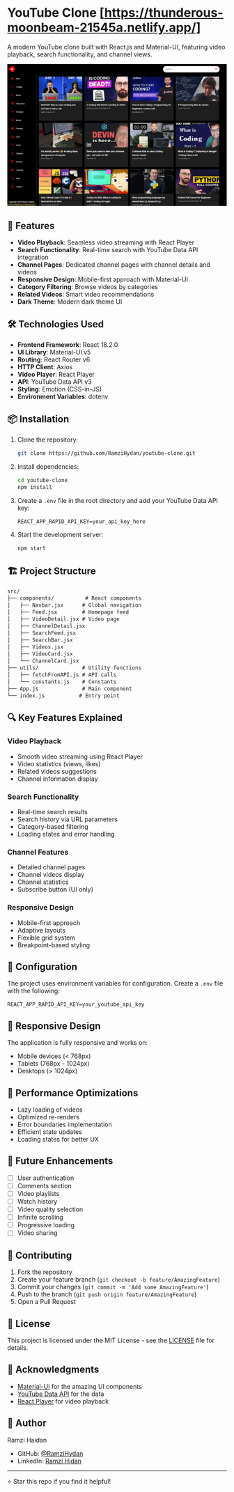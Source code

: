 # YouTube Clone [https://thunderous-moonbeam-21545a.netlify.app/]

A modern YouTube clone built with React.js and Material-UI, featuring video playback, search functionality, and channel views.

![YouTube Clone](./Screenshot.png)

## 🚀 Features

- **Video Playback**: Seamless video streaming with React Player
- **Search Functionality**: Real-time search with YouTube Data API integration
- **Channel Pages**: Dedicated channel pages with channel details and videos
- **Responsive Design**: Mobile-first approach with Material-UI
- **Category Filtering**: Browse videos by categories
- **Related Videos**: Smart video recommendations
- **Dark Theme**: Modern dark theme UI

## 🛠️ Technologies Used

- **Frontend Framework**: React 18.2.0
- **UI Library**: Material-UI v5
- **Routing**: React Router v6
- **HTTP Client**: Axios
- **Video Player**: React Player
- **API**: YouTube Data API v3
- **Styling**: Emotion (CSS-in-JS)
- **Environment Variables**: dotenv

## 📦 Installation

1. Clone the repository:
   ```bash
   git clone https://github.com/RamziHydan/youtube-clone.git
   ```

2. Install dependencies:
   ```bash
   cd youtube-clone
   npm install
   ```

3. Create a `.env` file in the root directory and add your YouTube Data API key:
   ```env
   REACT_APP_RAPID_API_KEY=your_api_key_here
   ```

4. Start the development server:
   ```bash
   npm start
   ```

## 🏗️ Project Structure

```
src/
├── components/          # React components
│   ├── Navbar.jsx      # Global navigation
│   ├── Feed.jsx        # Homepage feed
│   ├── VideoDetail.jsx # Video page
│   ├── ChannelDetail.jsx
│   ├── SearchFeed.jsx
│   ├── SearchBar.jsx
│   ├── Videos.jsx
│   ├── VideoCard.jsx
│   └── ChannelCard.jsx
├── utils/              # Utility functions
│   ├── fetchFromAPI.js # API calls
│   └── constants.js    # Constants
├── App.js              # Main component
└── index.js           # Entry point
```

## 🔍 Key Features Explained

### Video Playback
- Smooth video streaming using React Player
- Video statistics (views, likes)
- Related videos suggestions
- Channel information display

### Search Functionality
- Real-time search results
- Search history via URL parameters
- Category-based filtering
- Loading states and error handling

### Channel Features
- Detailed channel pages
- Channel videos display
- Channel statistics
- Subscribe button (UI only)

### Responsive Design
- Mobile-first approach
- Adaptive layouts
- Flexible grid system
- Breakpoint-based styling

## 🔧 Configuration

The project uses environment variables for configuration. Create a `.env` file with the following:

```env
REACT_APP_RAPID_API_KEY=your_youtube_api_key
```

## 📱 Responsive Design

The application is fully responsive and works on:
- Mobile devices (< 768px)
- Tablets (768px - 1024px)
- Desktops (> 1024px)

## 🚀 Performance Optimizations

- Lazy loading of videos
- Optimized re-renders
- Error boundaries implementation
- Efficient state updates
- Loading states for better UX

## 🧪 Future Enhancements

- [ ] User authentication
- [ ] Comments section
- [ ] Video playlists
- [ ] Watch history
- [ ] Video quality selection
- [ ] Infinite scrolling
- [ ] Progressive loading
- [ ] Video sharing

## 🤝 Contributing

1. Fork the repository
2. Create your feature branch (`git checkout -b feature/AmazingFeature`)
3. Commit your changes (`git commit -m 'Add some AmazingFeature'`)
4. Push to the branch (`git push origin feature/AmazingFeature`)
5. Open a Pull Request

## 📄 License

This project is licensed under the MIT License - see the [LICENSE](LICENSE) file for details.

## 🙏 Acknowledgments

- [Material-UI](https://mui.com/) for the amazing UI components
- [YouTube Data API](https://developers.google.com/youtube/v3) for the data
- [React Player](https://github.com/CookPete/react-player) for video playback

## 👤 Author

Ramzi Haidan

- GitHub: [@RamziHydan](https://github.com/RamziHydan)
- LinkedIn: [Ramzi Hidan](https://www.linkedin.com/in/ramzi-haidan-441a44273/)

---
⭐️ Star this repo if you find it helpful!
